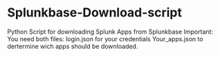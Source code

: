 # Splunkbase-Download-script
Python Script for downloading Splunk Apps from Splunkbase
Important:
You need both files:
login.json for your credentials
Your_apps.json to dertermine wich apps should be downloaded. 
